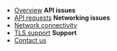 
- [Overview](docs/home.md)
**API issues**
- [API requests](/docs/logs/debugging-API-issues.md)
**Networking issues**
- [Network connectivity](/docs/networking/network-issues.md)
- [TLS support](/docs/networking/tls-support.md)
**Support**
- [Contact us](/docs/contact-us.md)

<!-- 
- [Overview](docs/home.md)

- [API logs](/docs/logs/api-logs.md)
    - [Debugging API issues](/docs/logs/debugging-API-issues.md.md)
    - [Filtering common Issues](/docs/logs/filtering-common-issues.md)

- [Contact us](/docs/contact-us.md)
-->